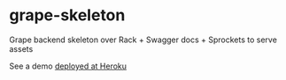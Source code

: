 # grape-skeleton
Grape backend skeleton over Rack + Swagger docs + Sprockets to serve assets

See a demo [deployed at Heroku](https://grape-skeleton.herokuapp.com/docs/)
